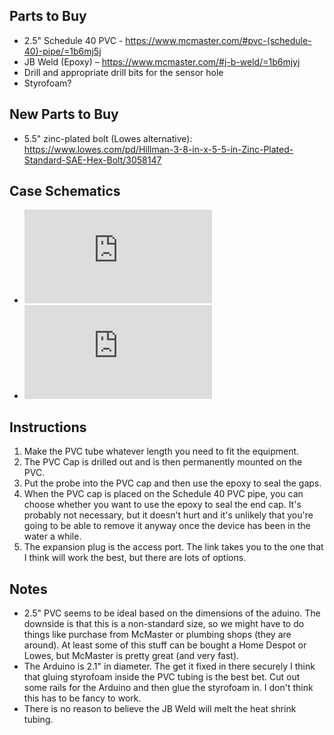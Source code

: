 ## Parts to Buy
* 2.5" Schedule 40 PVC - https://www.mcmaster.com/#pvc-(schedule-40)-pipe/=1b6mj5j
* JB Weld (Epoxy) – https://www.mcmaster.com/#j-b-weld/=1b6mjyj
* Drill and appropriate drill bits for the sensor hole
* Styrofoam?

## New Parts to Buy
* 5.5" zinc-plated bolt (Lowes alternative): https://www.lowes.com/pd/Hillman-3-8-in-x-5-5-in-Zinc-Plated-Standard-SAE-Hex-Bolt/3058147

## Case Schematics
* ![End plate with openings for 4 sensor ports](https://github.com/jakehosen/waterteam/blob/master/end%20plate%20drawing.pdf)
* ![Rear end plate](https://github.com/jakehosen/waterteam/blob/master/end%20plate%20drawing%202.pdf)

## Instructions
1) Make the PVC tube whatever length you need to fit the equipment.
2) The PVC Cap is drilled out and is then permanently mounted on the PVC.
3) Put the probe into the PVC cap and then use the epoxy to seal the gaps.
4) When the PVC cap is placed on the Schedule 40 PVC pipe, you can choose whether you want to use the epoxy to seal the end cap. It's probably not necessary, but it doesn't hurt and it's unlikely that you're going to be able to remove it anyway once the device has been in the water a while.
5) The expansion plug is the access port. The link takes you to the one that I think will work the best, but there are lots of options.

## Notes
* 2.5" PVC seems to be ideal based on the dimensions of the aduino. The downside is that this is a non-standard size, so we might have to do things like purchase from McMaster or plumbing shops (they are around). At least some of this stuff can be bought a Home Despot or Lowes, but McMaster is pretty great (and very fast).
* The Arduino is 2.1" in diameter. The get it fixed in there securely I think that gluing styrofoam inside the PVC tubing is the best bet. Cut out some rails for the Arduino and then glue the styrofoam in. I don't think this has to be fancy to work.
* There is no reason to believe the JB Weld will melt the heat shrink tubing.
